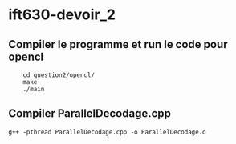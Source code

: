 # ift630-devoir_2


## Compiler le programme et run le code pour opencl
```
    cd question2/opencl/
    make
    ./main
``` 

## Compiler ParallelDecodage.cpp
```
g++ -pthread ParallelDecodage.cpp -o ParallelDecodage.o
```
